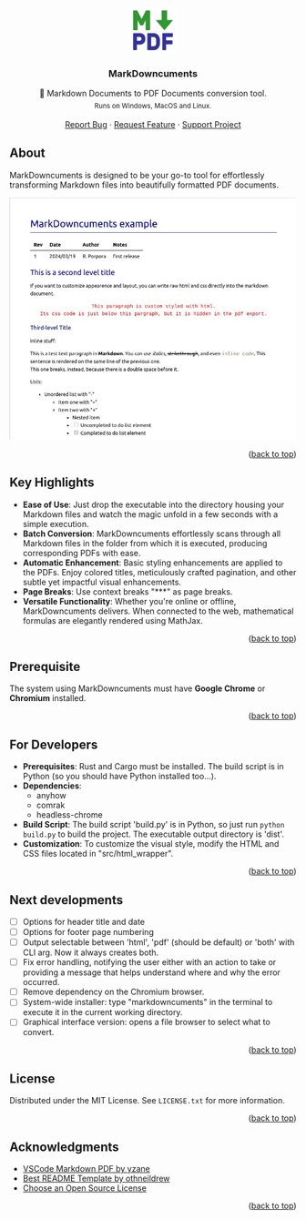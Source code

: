 <div align="center">
  <a href="https://github.com/RobertoPorpora/markdowncuments">
    <img src="images/logo.png" alt="Logo" width="80" height="80">
  </a>

  <h3 align="center">MarkDowncuments</h3>

  <p align="center">
    📝 Markdown Documents to PDF Documents conversion tool.
    <br />
    <sub>Runs on Windows, MacOS and Linux.</sub>
    <br />
    <br />
    <a href="https://github.com/RobertoPorpora/markdowncuments/issues">Report Bug</a>
    ·
    <a href="https://github.com/RobertoPorpora/markdowncuments/issues">Request Feature</a>
    ·
    <a href="https://ko-fi.com/robertoporpora">Support Project</a>
  </p>
</div>


## About

MarkDowncuments is designed to be your go-to tool for effortlessly transforming Markdown files into beautifully formatted PDF documents.

![Example screenshot](images/example_screenshot.jpg)

<p align="right">(<a href="#readme-top">back to top</a>)</p>


## Key Highlights

- **Ease of Use**: Just drop the executable into the directory housing your Markdown files and watch the magic unfold in a few seconds with a simple execution.
- **Batch Conversion**: MarkDowncuments effortlessly scans through all Markdown files in the folder from which it is executed, producing corresponding PDFs with ease.
- **Automatic Enhancement**: Basic styling enhancements are applied to the PDFs. Enjoy colored titles, meticulously crafted pagination, and other subtle yet impactful visual enhancements.
- **Page Breaks**: Use context breaks "***" as page breaks.
- **Versatile Functionality**: Whether you're online or offline, MarkDowncuments delivers. When connected to the web, mathematical formulas are elegantly rendered using MathJax.

<p align="right">(<a href="#readme-top">back to top</a>)</p>


## Prerequisite

The system using MarkDowncuments must have **Google Chrome** or **Chromium** installed.

<p align="right">(<a href="#readme-top">back to top</a>)</p>


## For Developers

- **Prerequisites**: Rust and Cargo must be installed. The build script is in Python (so you should have Python installed too...).
- **Dependencies**: 
  - anyhow
  - comrak
  - headless-chrome
- **Build Script**: The build script 'build.py' is in Python, so just run `python build.py` to build the project. The executable output directory is 'dist'.
- **Customization**: To customize the visual style, modify the HTML and CSS files located in "src/html_wrapper".

<p align="right">(<a href="#readme-top">back to top</a>)</p>


## Next developments

- [ ] Options for header title and date
- [ ] Options for footer page numbering
- [ ] Output selectable between 'html', 'pdf' (should be default) or 'both' with CLI arg. Now it always creates both.
- [ ] Fix error handling, notifying the user either with an action to take or providing a message that helps understand where and why the error occurred.
- [ ] Remove dependency on the Chromium browser.
- [ ] System-wide installer: type "markdowncuments" in the terminal to execute it in the current working directory.
- [ ] Graphical interface version: opens a file browser to select what to convert.

<p align="right">(<a href="#readme-top">back to top</a>)</p>


## License

Distributed under the MIT License. See `LICENSE.txt` for more information.

<p align="right">(<a href="#readme-top">back to top</a>)</p>


## Acknowledgments

- [VSCode Markdown PDF by yzane](https://github.com/yzane/vscode-markdown-pdf)
- [Best README Template by othneildrew](https://github.com/othneildrew/Best-README-Template)
- [Choose an Open Source License](https://choosealicense.com)

<p align="right">(<a href="#readme-top">back to top</a>)</p>

